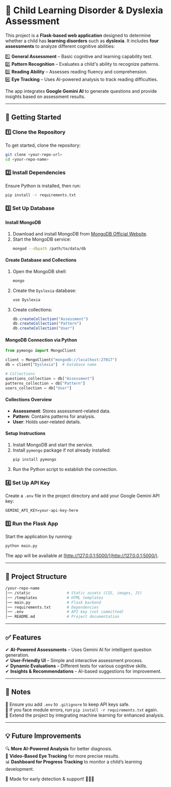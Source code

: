 # 🧠 Child Learning Disorder & Dyslexia Assessment  

This project is a **Flask-based web application** designed to determine whether a child has **learning disorders** such as **dyslexia**. It includes **four assessments** to analyze different cognitive abilities:  

1️⃣ **General Assessment** – Basic cognitive and learning capability test.  
2️⃣ **Pattern Recognition** – Evaluates a child's ability to recognize patterns.  
3️⃣ **Reading Ability** – Assesses reading fluency and comprehension.  
4️⃣ **Eye Tracking** – Uses AI-powered analysis to track reading difficulties.  

The app integrates **Google Gemini AI** to generate questions and provide insights based on assessment results.  

---

## 🚀 Getting Started  

### 1️⃣ Clone the Repository  
To get started, clone the repository:  
```bash
git clone <your-repo-url>
cd <your-repo-name>
```

### 2️⃣ Install Dependencies  
Ensure Python is installed, then run:  
```bash
pip install -r requirements.txt
```

### 3️⃣ Set Up Database

#### Install MongoDB
1. Download and install MongoDB from [MongoDB Official Website](https://www.mongodb.com/try/download/community).
2. Start the MongoDB service:
   ```sh
   mongod --dbpath /path/to/data/db
   ```

#### Create Database and Collections
1. Open the MongoDB shell:
   ```sh
   mongo
   ```
2. Create the `Dyslexia` database:
   ```js
   use Dyslexia
   ```
3. Create collections:
   ```js
   db.createCollection("Assessment")
   db.createCollection("Pattern")
   db.createCollection("User")
   ```

#### MongoDB Connection via Python
```python
from pymongo import MongoClient

client = MongoClient("mongodb://localhost:27017")
db = client["Dyslexia"]  # Database name

# Collections
questions_collection = db["Assessment"]
patterns_collection = db["Pattern"]
users_collection = db["User"]
```

#### Collections Overview
- **Assessment**: Stores assessment-related data.
- **Pattern**: Contains patterns for analysis.
- **User**: Holds user-related details.

#### Setup Instructions
1. Install MongoDB and start the service.
2. Install `pymongo` package if not already installed:
   ```sh
   pip install pymongo
   ```
3. Run the Python script to establish the connection.



### 4️⃣  Set Up API Key  
Create a `.env` file in the project directory and add your Google Gemini API key:  
```env
GEMINI_API_KEY=your-api-key-here
```

### 5️⃣ Run the Flask App  
Start the application by running:  
```bash
python main.py
```
The app will be available at [http://127.0.0.1:5000/](http://127.0.0.1:5000/).

---

## 📂 Project Structure  
```bash
/your-repo-name
│── /static                # Static assets (CSS, images, JS)
│── /templates             # HTML templates
│── main.py                # Flask backend
│── requirements.txt       # Dependencies
│── .env                   # API key (not committed)
│── README.md              # Project documentation
```

---

## ✅ Features  
✔ **AI-Powered Assessments** – Uses Gemini AI for intelligent question generation.  
✔ **User-Friendly UI** – Simple and interactive assessment process.  
✔ **Dynamic Evaluations** – Different tests for various cognitive skills.  
✔ **Insights & Recommendations** – AI-based suggestions for improvement.  

---

## 📌 Notes  
🔹 Ensure you add `.env` to `.gitignore` to keep API keys safe.  
🔹 If you face module errors, run `pip install -r requirements.txt` again.  
🔹 Extend the project by integrating machine learning for enhanced analysis.  

---

## 💡 Future Improvements  
🔍 **More AI-Powered Analysis** for better diagnosis.  
🎥 **Video-Based Eye Tracking** for more precise results.  
📊 **Dashboard for Progress Tracking** to monitor a child’s learning development.  

💙 Made for early detection & support! 🧑‍🎓🚀

